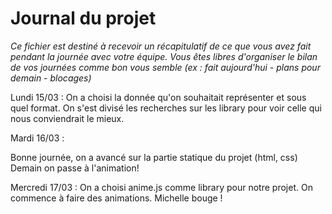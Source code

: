 # Journal du projet

*Ce fichier est destiné à recevoir un récapitulatif de ce que vous avez fait pendant la journée avec votre équipe. Vous êtes libres d'organiser le bilan de vos journées comme bon vous semble (ex : fait aujourd'hui - plans pour demain - blocages)*

Lundi 15/03 :
On a choisi la donnée qu'on souhaitait représenter et sous quel format. 
On s'est divisé les recherches sur les library pour voir celle qui nous conviendrait le mieux.

Mardi 16/03 :

Bonne journée, on a avancé sur la partie statique du projet (html, css)
Demain on passe à l'animation!

Mercredi 17/03 :
On a choisi anime.js comme library pour notre projet. 
On commence à faire des animations.
Michelle bouge !
